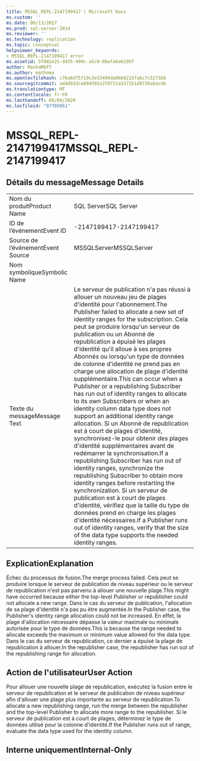 ```yaml
---
title: MSSQL_REPL-2147199417 | Microsoft Docs
ms.custom: ''
ms.date: 06/13/2017
ms.prod: sql-server-2014
ms.reviewer: ''
ms.technology: replication
ms.topic: conceptual
helpviewer_keywords:
- MSSQL_REPL-2147199417 error
ms.assetid: 5f882e25-d455-499c-a5c0-0bafa6e6195f
author: MashaMSFT
ms.author: mathoma
ms.openlocfilehash: c76a6d75719c3e53494da06b8215fabc7c5273b6
ms.sourcegitcommit: ad4d92dce894592a259721a1571b1d8736abacdb
ms.translationtype: MT
ms.contentlocale: fr-FR
ms.lasthandoff: 08/04/2020
ms.locfileid: "87705051"
---
```

# <a name="mssql_repl-2147199417"></a><span data-ttu-id="b91bd-102">MSSQL_REPL-2147199417</span><span class="sxs-lookup"><span data-stu-id="b91bd-102">MSSQL_REPL-2147199417</span></span>
    
## <a name="message-details"></a><span data-ttu-id="b91bd-103">Détails du message</span><span class="sxs-lookup"><span data-stu-id="b91bd-103">Message Details</span></span>  
  
|||  
|-|-|  
|<span data-ttu-id="b91bd-104">Nom du produit</span><span class="sxs-lookup"><span data-stu-id="b91bd-104">Product Name</span></span>|<span data-ttu-id="b91bd-105">SQL Server</span><span class="sxs-lookup"><span data-stu-id="b91bd-105">SQL Server</span></span>|  
|<span data-ttu-id="b91bd-106">ID de l’événement</span><span class="sxs-lookup"><span data-stu-id="b91bd-106">Event ID</span></span>|<span data-ttu-id="b91bd-107">-2147199417</span><span class="sxs-lookup"><span data-stu-id="b91bd-107">-2147199417</span></span>|  
|<span data-ttu-id="b91bd-108">Source de l’événement</span><span class="sxs-lookup"><span data-stu-id="b91bd-108">Event Source</span></span>|<span data-ttu-id="b91bd-109">MSSQLServer</span><span class="sxs-lookup"><span data-stu-id="b91bd-109">MSSQLServer</span></span>|  
|<span data-ttu-id="b91bd-110">Nom symbolique</span><span class="sxs-lookup"><span data-stu-id="b91bd-110">Symbolic Name</span></span>||  
|<span data-ttu-id="b91bd-111">Texte du message</span><span class="sxs-lookup"><span data-stu-id="b91bd-111">Message Text</span></span>|<span data-ttu-id="b91bd-112">Le serveur de publication n'a pas réussi à allouer un nouveau jeu de plages d'identité pour l'abonnement.</span><span class="sxs-lookup"><span data-stu-id="b91bd-112">The Publisher failed to allocate a new set of identity ranges for the subscription.</span></span> <span data-ttu-id="b91bd-113">Cela peut se produire lorsqu'un serveur de publication ou un Abonné de republication a épuisé les plages d'identité qu'il alloue à ses propres Abonnés ou lorsqu'un type de données de colonne d'identité ne prend pas en charge une allocation de plage d'identité supplémentaire.</span><span class="sxs-lookup"><span data-stu-id="b91bd-113">This can occur when a Publisher or a republishing Subscriber has run out of identity ranges to allocate to its own Subscribers or when an identity column data type does not support an additional identity range allocation.</span></span> <span data-ttu-id="b91bd-114">Si un Abonné de republication est à court de plages d'identité, synchronisez-le pour obtenir des plages d'identité supplémentaires avant de redémarrer la synchronisation.</span><span class="sxs-lookup"><span data-stu-id="b91bd-114">If a republishing Subscriber has run out of identity ranges, synchronize the republishing Subscriber to obtain more identity ranges before restarting the synchronization.</span></span> <span data-ttu-id="b91bd-115">Si un serveur de publication est à court de plages d'identité, vérifiez que la taille du type de données prend en charge les plages d'identité nécessaires.</span><span class="sxs-lookup"><span data-stu-id="b91bd-115">If a Publisher runs out of identity ranges, verify that the size of the data type supports the needed identity ranges.</span></span>|  
  
## <a name="explanation"></a><span data-ttu-id="b91bd-116">Explication</span><span class="sxs-lookup"><span data-stu-id="b91bd-116">Explanation</span></span>  
 <span data-ttu-id="b91bd-117">Échec du processus de fusion.</span><span class="sxs-lookup"><span data-stu-id="b91bd-117">The merge process failed.</span></span> <span data-ttu-id="b91bd-118">Cela peut se produire lorsque le serveur de publication de niveau supérieur ou le serveur de republication n'est pas parvenu à allouer une nouvelle plage.</span><span class="sxs-lookup"><span data-stu-id="b91bd-118">This might have occurred because either the top-level Publisher or republisher could not allocate a new range.</span></span> <span data-ttu-id="b91bd-119">Dans le cas du serveur de publication, l'allocation de sa plage d'identité n'a pas pu être augmentée.</span><span class="sxs-lookup"><span data-stu-id="b91bd-119">In the Publisher case, the Publisher's identity range allocation could not be increased.</span></span> <span data-ttu-id="b91bd-120">En effet, la plage d'allocation nécessaire dépasse la valeur maximale ou minimale autorisée pour le type de données.</span><span class="sxs-lookup"><span data-stu-id="b91bd-120">This is because the range needed to allocate exceeds the maximum or minimum value allowed for the data type.</span></span> <span data-ttu-id="b91bd-121">Dans le cas du serveur de republication, ce dernier a épuisé la plage de republication à allouer.</span><span class="sxs-lookup"><span data-stu-id="b91bd-121">In the republisher case, the republisher has run out of the republishing range for allocation.</span></span>  
  
## <a name="user-action"></a><span data-ttu-id="b91bd-122">Action de l'utilisateur</span><span class="sxs-lookup"><span data-stu-id="b91bd-122">User Action</span></span>  
 <span data-ttu-id="b91bd-123">Pour allouer une nouvelle plage de republication, exécutez la fusion entre le serveur de republication et le serveur de publication de niveau supérieur afin d'allouer une plage plus importante au serveur de republication.</span><span class="sxs-lookup"><span data-stu-id="b91bd-123">To allocate a new republishing range, run the merge between the republisher and the top-level Publisher to allocate more range to the republisher.</span></span> <span data-ttu-id="b91bd-124">Si le serveur de publication est à court de plages, déterminez le type de données utilisé pour la colonne d'identité.</span><span class="sxs-lookup"><span data-stu-id="b91bd-124">If the Publisher runs out of range, evaluate the data type used for the identity column.</span></span>  
  
## <a name="internal-only"></a><span data-ttu-id="b91bd-125">Interne uniquement</span><span class="sxs-lookup"><span data-stu-id="b91bd-125">Internal-Only</span></span>  
  
